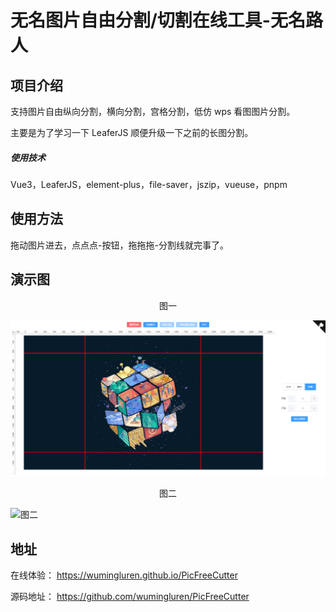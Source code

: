 # 无名图片自由分割/切割在线工具-无名路人

## 项目介绍

支持图片自由纵向分割，横向分割，宫格分割，低仿 wps 看图图片分割。

主要是为了学习一下 LeaferJS 顺便升级一下之前的长图分割。

##### 使用技术

Vue3，LeaferJS，element-plus，file-saver，jszip，vueuse，pnpm

## 使用方法

拖动图片进去，点点点-按钮，拖拖拖-分割线就完事了。

## 演示图

<center> 图一 </center>

![图一](./演示图/图一.jpg)

<center> 图二 </center>

![图二](./演示图/图二.jpg)

## 地址

在线体验：
https://wumingluren.github.io/PicFreeCutter

源码地址：
https://github.com/wumingluren/PicFreeCutter
